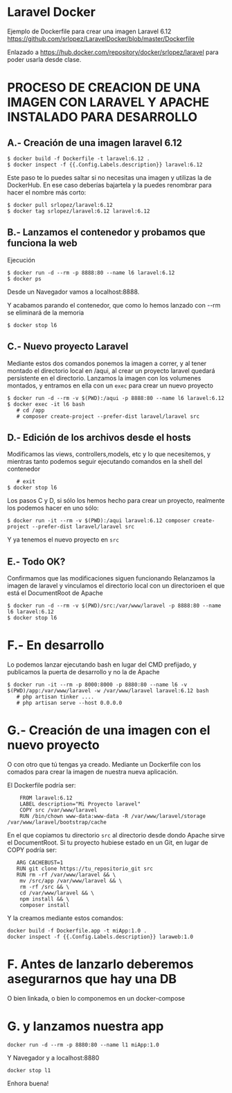 # Laravel Docker
Ejemplo de Dockerfile para crear una imagen Laravel 6.12
https://github.com/srlopez/LaravelDocker/blob/master/Dockerfile

Enlazado a https://hub.docker.com/repository/docker/srlopez/laravel para poder usarla desde clase.

# PROCESO DE CREACION DE UNA IMAGEN CON LARAVEL Y APACHE INSTALADO PARA DESARROLLO

## A.- Creación de una imagen laravel 6.12

```
$ docker build -f Dockerfile -t laravel:6.12 .
$ docker inspect -f {{.Config.Labels.description}} laravel:6.12
```
Este paso te lo puedes saltar si no necesitas una imagen y utilizas la de DockerHub. En ese caso deberías bajartela y la puedes renombrar para hacer el nombre más corto:
```
$ docker pull srlopez/laravel:6.12
$ docker tag srlopez/laravel:6.12 laravel:6.12
```

## B.- Lanzamos el contenedor y probamos que funciona la web
Ejecución
```
$ docker run -d --rm -p 8888:80 --name l6 laravel:6.12
$ docker ps
```
Desde un Navegador vamos a localhost:8888.

Y acabamos parando el contenedor, que como lo hemos lanzado con --rm se eliminará de la memoria
```
$ docker stop l6
```

## C.- Nuevo proyecto Laravel
Mediante estos dos comandos ponemos la imagen a correr, y al tener montado el directorio local en /aqui, al crear un proyecto laravel quedará persistente en el directorio. Lanzamos la imagen con los volumenes montados, y entramos en ella con un ```exec``` para crear un nuevo proyecto
```
$ docker run -d --rm -v $(PWD):/aqui -p 8888:80 --name l6 laravel:6.12
$ docker exec -it l6 bash
   # cd /app
   # composer create-project --prefer-dist laravel/laravel src
```

## D.- Edición de los archivos desde el hosts
Modificamos las views, controllers,models, etc y lo que necesitemos, y mientras tanto podemos seguir ejecutando comandos en la shell del contenedor
```
   # exit
$ docker stop l6
```
Los pasos C y D, si sólo los hemos hecho para crear un proyecto, realmente los podemos hacer en uno sólo:
```
$ docker run -it --rm -v $(PWD):/aqui laravel:6.12 composer create-project --prefer-dist laravel/laravel src
```
Y ya tenemos el nuevo proyecto en ```src```

## E.- Todo OK?
Confirmamos que las modificaciones siguen funcionando 
Relanzamos la imagen de laravel y vinculamos el directorio local con un directorioen el que está el DocumentRoot de Apache
```
$ docker run -d --rm -v $(PWD)/src:/var/www/laravel -p 8888:80 --name l6 laravel:6.12
$ docker stop l6
```

# F.- En desarrollo
Lo podemos lanzar ejecutando bash en lugar del CMD prefijado, y publicamos la puerta de desarrollo y no la de Apache
```
$ docker run -it --rm -p 8000:8000 -p 8880:80 --name l6 -v $(PWD)/app:/var/www/laravel -w /var/www/laravel laravel:6.12 bash
   # php artisan tinker ....
   # php artisan serve --host 0.0.0.0
```

# G.- Creación de una imagen con el nuevo proyecto
O con otro que tú tengas ya creado. Mediante un Dockerfile con los comados para crear la imagen de nuestra nueva aplicación.

El Dockerfile podría ser:
```
    FROM laravel:6.12
    LABEL description="Mi Proyecto laravel"
    COPY src /var/www/laravel
    RUN /bin/chown www-data:www-data -R /var/www/laravel/storage /var/www/laravel/bootstrap/cache
```
En el que copiamos tu directorio ```src``` al directorio desde dondo Apache sirve el DocumentRoot.
Si tu proyecto hubiese estado en un Git, en lugar de COPY podría ser:
```
   ARG CACHEBUST=1
   RUN git clone https://tu_repositorio_git src
   RUN rm -rf /var/www/laravel && \
    mv /src/app /var/www/laravel && \
    rm -rf /src && \
    cd /var/www/laravel && \
    npm install && \
    composer install
```

Y la creamos mediante estos comandos:
```
docker build -f Dockerfile.app -t miApp:1.0 .
docker inspect -f {{.Config.Labels.description}} laraweb:1.0
```

# F. Antes de lanzarlo deberemos asegurarnos que hay una DB
O bien linkada, o bien lo componemos en un docker-compose

# G. y lanzamos nuestra app
```
docker run -d --rm -p 8880:80 --name l1 miApp:1.0
```
Y Navegador y a localhost:8880
```
docker stop l1
```

Enhora buena!
